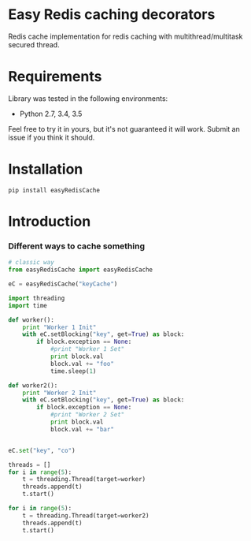 # Easy Redis caching decorators

Redis cache implementation for redis caching with multithread/multitask secured thread.

# Requirements

Library was tested in the following environments:

 * Python 2.7, 3.4, 3.5


Feel free to try it in yours, but it's not guaranteed it will work. Submit an issue if you think it should.

# Installation

```
pip install easyRedisCache
```

# Introduction

### Different ways to cache something

```python
# classic way
from easyRedisCache import easyRedisCache

eC = easyRedisCache("keyCache")

import threading
import time

def worker():
    print "Worker 1 Init"
    with eC.setBlocking("key", get=True) as block:
        if block.exception == None:
            #print "Worker 1 Set"
            print block.val
            block.val += "foo"
            time.sleep(1)

def worker2():
    print "Worker 2 Init"
    with eC.setBlocking("key", get=True) as block:
        if block.exception == None:
            #print "Worker 2 Set"
            print block.val
            block.val += "bar"


eC.set("key", "co")

threads = []
for i in range(5):
    t = threading.Thread(target=worker)
    threads.append(t)
    t.start()

for i in range(5):
    t = threading.Thread(target=worker2)
    threads.append(t)
    t.start()

```